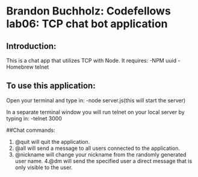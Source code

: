 # Brandon Buchholz: Codefellows lab06: TCP chat bot application
 
## Introduction:
This is a chat app that utilizes TCP with Node. 
It requires:
-NPM uuid
-Homebrew telnet

## To use this application:
Open your terminal and type in:
-node server.js(this will start the server)

In a separate terminal window you will run telnet on your local server by typing in:
-telnet <your ip address> 3000

##Chat commands:
1. @quit will quit the application.
2. @all <message> will send a message to all users connected to the application.
3. @nickname <new nickname> will change your nickname from the randomly generated user name.
4.@dm <username> <message> will send the specified user a direct message that is only visible to the user.